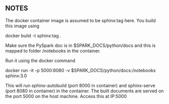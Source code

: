 
## NOTES

The docker container image is assumed to be sphinx:tag here. You build this image using

 docker build -t sphinx:tag .
	
Make sure the PySpark doc is in $SPARK_DOCS/python/docs and this is mapped to folder /notebooks in the container.

Run it using the docker command

 docker run -it -p 5000:8080 -v $SPARK_DOCS/python/docs:/notebooks sphinx:3.0

This will run sphinx-autobuild (port 8000 in container) and sphinx-serve (port 8080 in container) in the container. The built documents are served on the port 5000 on the host machine. Access this at IP:5000

